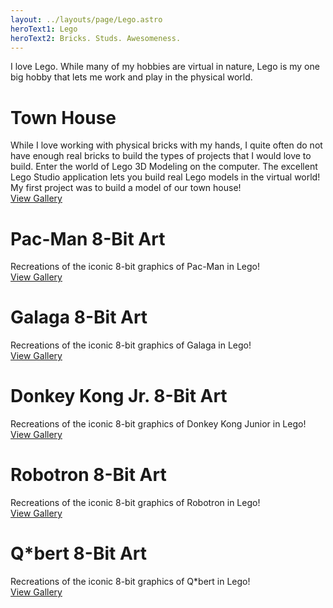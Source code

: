 ```yaml
---
layout: ../layouts/page/Lego.astro
heroText1: Lego
heroText2: Bricks. Studs. Awesomeness.
---
```


I love Lego. While many of my hobbies are virtual in nature, Lego is my one big hobby that lets me work and play in the physical world.

# Town House
While I love working with physical bricks with my hands, I quite often do not have enough real bricks to build the types of projects that I would love to build. Enter the world of Lego 3D Modeling on the computer. The excellent Lego Studio application lets you build real Lego models in the virtual world! My first project was to build a model of our town house!  
[View Gallery](javascript:show_lego_home_gallery())

# Pac-Man 8-Bit Art
Recreations of the iconic 8-bit graphics of Pac-Man in Lego!  
[View Gallery](javascript:show_pac_man_gallery())

# Galaga 8-Bit Art
Recreations of the iconic 8-bit graphics of Galaga in Lego!  
[View Gallery](javascript:show_galaga_gallery())

# Donkey Kong Jr. 8-Bit Art
Recreations of the iconic 8-bit graphics of Donkey Kong Junior in Lego!  
[View Gallery](javascript:show_donkey_kong_jr_gallery())

# Robotron 8-Bit Art
Recreations of the iconic 8-bit graphics of Robotron in Lego!  
[View Gallery](javascript:show_robotron_gallery())

# Q*bert 8-Bit Art
Recreations of the iconic 8-bit graphics of Q*bert in Lego!  
[View Gallery](javascript:show_qbert_gallery())
